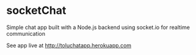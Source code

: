 # socketChat

Simple chat app built with a Node.js backend using socket.io for realtime communication

See app live at http://toluchatapp.herokuapp.com
